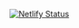 [![Netlify Status](https://api.netlify.com/api/v1/badges/2c5e0af6-07c5-48fc-963b-397945e02d3f/deploy-status)](https://housy.netlify.app/)
